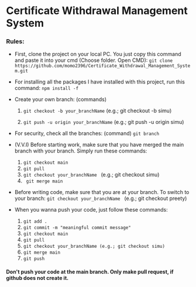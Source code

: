 # Certificate Withdrawal Management System

### Rules:

- First, clone the project on your local PC. You just copy this command and paste it into your cmd (Choose folder. Open CMD):
  `git clone https://github.com/momo2396/Certificate_Withdrawal_Management_System.git`
- For installing all the packages I have installed with this project, run this command:
  `npm install -f`

- Create your own branch: (commands)

  1. `git checkout -b your_branchName`
     (e.g.; git checkout -b simu)

  2. `git push -u origin your_branchName` (e.g.; git push -u origin simu)

- For security, check all the branches: (command)
  `git branch`
- (V.V.I) Before starting work, make sure that you have merged the main branch with your branch. Simply run these commands:
  1.  `git checkout main`
  2.  `git pull`
  3.  `git checkout your_branchName `
      (e.g.; git checkout simu)
  4.  ` git merge main`
- Before writing code, make sure that you are at your branch. To switch to your branch:
  `git checkout your_branchName `
  (e.g.; git checkout preety)
- When you wanna push your code, just follow these commands:
  1. `git add .`
  2. `git commit -m "meaningful commit message"`
  3. `git checkout main`
  4. `git pull`
  5. `git checkout your_branchName (e.g.; git checkout simu)`
  6. `git merge main`
  7. `git push`

#### Don't push your code at the main branch. Only make pull request, if github does not create it.
